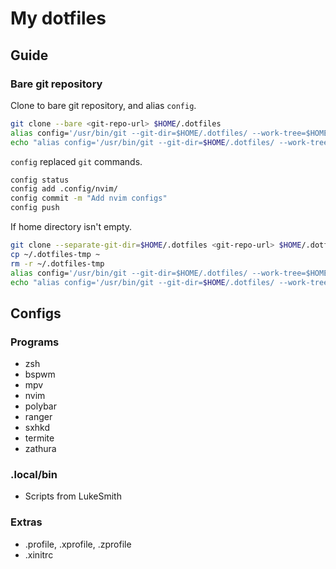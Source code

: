 # My dotfiles

## Guide

### Bare git repository

Clone to bare git repository, and alias `config`.
```bash
git clone --bare <git-repo-url> $HOME/.dotfiles
alias config='/usr/bin/git --git-dir=$HOME/.dotfiles/ --work-tree=$HOME'
echo "alias config='/usr/bin/git --git-dir=$HOME/.dotfiles/ --work-tree=$HOME'" >> $HOME/.bashrc
```

`config` replaced `git` commands.
```bash
config status
config add .config/nvim/
config commit -m "Add nvim configs"
config push
```

If home directory isn't empty.
```bash
git clone --separate-git-dir=$HOME/.dotfiles <git-repo-url> $HOME/.dotfiles-tmp
cp ~/.dotfiles-tmp ~
rm -r ~/.dotfiles-tmp
alias config='/usr/bin/git --git-dir=$HOME/.dotfiles/ --work-tree=$HOME'
echo "alias config='/usr/bin/git --git-dir=$HOME/.dotfiles/ --work-tree=$HOME'" >> $HOME/.bashrc
```

## Configs

### Programs

+ zsh
+ bspwm
+ mpv
+ nvim
+ polybar
+ ranger
+ sxhkd
+ termite
+ zathura

### .local/bin

+ Scripts from LukeSmith

### Extras

+ .profile, .xprofile, .zprofile
+ .xinitrc
